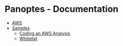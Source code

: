 # Panoptes - Documentation

- [AWS](aws/README.md)
- [Samples](samples/)
    - [Coding an AWS Analysis](samples/aws_analysis_sample.py)
    - [Whitelist](samples/whitelist_example.txt)
